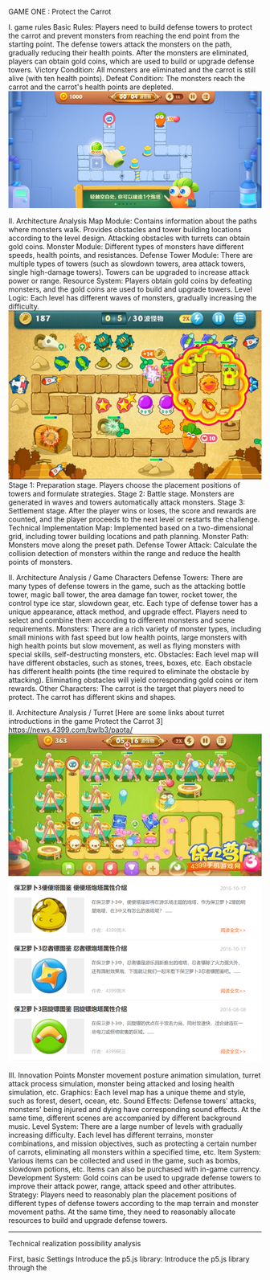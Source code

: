 
GAME ONE : Protect the Carrot

I. game rules
Basic Rules: Players need to build defense towers to protect the carrot and prevent monsters from reaching the end point from the starting point. The defense towers attack the monsters on the path, gradually reducing their health points. After the monsters are eliminated, players can obtain gold coins, which are used to build or upgrade defense towers.
Victory Condition: All monsters are eliminated and the carrot is still alive (with ten health points).
Defeat Condition: The monsters reach the carrot and the carrot's health points are depleted.
![image](images/image.png)


II. Architecture Analysis
Map Module: Contains information about the paths where monsters walk. Provides obstacles and tower building locations according to the level design. Attacking obstacles with turrets can obtain gold coins.
Monster Module: Different types of monsters have different speeds, health points, and resistances.
Defense Tower Module: There are multiple types of towers (such as slowdown towers, area attack towers, single high-damage towers). Towers can be upgraded to increase attack power or range.
Resource System: Players obtain gold coins by defeating monsters, and the gold coins are used to build and upgrade towers.
Level Logic: Each level has different waves of monsters, gradually increasing the difficulty.
![image-1](images/image-1.png)
Stage 1: Preparation stage. Players choose the placement positions of towers and formulate strategies.
Stage 2: Battle stage. Monsters are generated in waves and towers automatically attack monsters.
Stage 3: Settlement stage. After the player wins or loses, the score and rewards are counted, and the player proceeds to the next level or restarts the challenge.
Technical Implementation
Map: Implemented based on a two-dimensional grid, including tower building locations and path planning.
Monster Path: Monsters move along the preset path.
Defense Tower Attack: Calculate the collision detection of monsters within the range and reduce the health points of monsters.


II. Architecture Analysis / Game Characters
Defense Towers: There are many types of defense towers in the game, such as the attacking bottle tower, magic ball tower, the area damage fan tower, rocket tower, the control type ice star, slowdown gear, etc. Each type of defense tower has a unique appearance, attack method, and upgrade effect. Players need to select and combine them according to different monsters and scene requirements.
Monsters: There are a rich variety of monster types, including small minions with fast speed but low health points, large monsters with high health points but slow movement, as well as flying monsters with special skills, self-destructing monsters, etc.
Obstacles: Each level map will have different obstacles, such as stones, trees, boxes, etc. Each obstacle has different health points (the time required to eliminate the obstacle by attacking). Eliminating obstacles will yield corresponding gold coins or item rewards.
Other Characters: The carrot is the target that players need to protect. The carrot has different skins and shapes.


II. Architecture Analysis / Turret
[Here are some links about turret introductions in the game Protect the Carrot 3]
https://news.4399.com/bwlb3/paota/
![image2](images/image-2.png)
![image3](images/image-3.png)


III. Innovation Points
Monster movement posture animation simulation, turret attack process simulation, monster being attacked and losing health simulation, etc.
Graphics: Each level map has a unique theme and style, such as forest, desert, ocean, etc.
Sound Effects: Defense towers' attacks, monsters' being injured and dying have corresponding sound effects. At the same time, different scenes are accompanied by different background music.
Level System: There are a large number of levels with gradually increasing difficulty. Each level has different terrains, monster combinations, and mission objectives, such as protecting a certain number of carrots, eliminating all monsters within a specified time, etc.
Item System: Various items can be collected and used in the game, such as bombs, slowdown potions, etc. Items can also be purchased with in-game currency.
Development System: Gold coins can be used to upgrade defense towers to improve their attack power, range, attack speed and other attributes.
Strategy: Players need to reasonably plan the placement positions of different types of defense towers according to the map terrain and monster movement paths. At the same time, they need to reasonably allocate resources to build and upgrade defense towers.

---------------------------------------------------------------------------------------------
Technical realization possibility analysis

First, basic Settings
Introduce the p5.js library: Introduce the p5.js library through the <script> tag in HTML files to ensure that you can use the drawing and interaction features it provides.
Create canvas: Use the createCanvas() function to create the canvas of the game and determine the size of the game screen.
2. Creation and management of game objects
The use of Sprites:
Create sprites: Use the createSprite() function to create various elements in the game, such as characters, items, etc.
Set Sprite properties: including location, size, image, etc. For example, sprite.position(x, y) is used to set the position, and sprite.size(width, height) is used to adjust the size.
sprite movement, rotation and scaling control: Change the x and y coordinates of sprites to move, using sprite.velocity(dx, dy) to set the velocity vector; Rotate by sprite.rotation(radians) and scale by sprite.scale(x, y).
Group management of sprites: Group sprites with similar functions or behaviors to facilitate batch control and collision detection.
Cascade and visibility control: Control the stack order of sprites on the screen by setting the sprite's z property or using the Sprite.layer method.
3. Animation production
Design animation frames and keyframes: Determine the key frames needed in the game and create a corresponding frame image for each Sprite.
The createImage and image functions are used to design and display frames.
4. Integration and use of physical engine
Install and configure physical engines such as the pyshics engine.
Create a physical world: Create a physical world with a specific gravity in a way similar to new pyshics.World(0, -9.81).
Add physical attributes to the object: for example, set the quality of the Sprite, speed, etc.
Collision detection and response: Handles collisions between sprites and other objects.
5. User interaction
Monitor user input events such as mouse clicks and keyboard keys.
Control the behavior of game objects based on user input, such as the movement of characters, actions, etc.
Six, the realization of game logic
Design the rules and processes of the game, such as the scoring system, game end conditions, etc.
Handle various state changes in the game, such as character health, item acquisition and use.
Seven, the game cycle update
The draw() function constantly updates the game state to achieve the dynamic effect of the game.
8. Other aspects
Optimize your code to improve your game's performance and fluency.
To handle possible errors and exceptions, debug using console.log().
Design the right interface and sound to enhance the user experience of your game.



-----------------------------------------------------------------------------------------------------------------------


GAME 2
 hero goes down a hundred floors
https://haiyong.site/moyu/100/#google_vignette
<!---Missing files-->
<!---![image](file:///c%3A/Users/lenovo/Documents/WeChat%20Files/wxid_gn0cgvq94b1j22/FileStorage/Temp/1737543618241.jpg))-->

<!---![image](file:///c%3A/Users/lenovo/Documents/WeChat%20Files/wxid_gn0cgvq94b1j22/FileStorage/Temp/1737543651711.jpg)-->

I. Overview of the game
"Is the hero on the next 100 layers" is a vertical fall as the core of the casual game. The player controls the character from the top of the screen, constantly moving down, avoiding various obstacles on the way, successfully through the floor to reach the 100th floor to win

II. core mechanism
Character movement: The player controls the character's left and right movement mainly through gravity sensing or screen swiping. In gravity sensing mode, the keyboard/mouse determines the direction of movement of the character (left and right), ensuring that the character can flexibly avoid obstacles and accurately land in a safe area.
Floor generation: The game uses a random algorithm to generate floor layouts. The width and spacing of the platform, as well as the location and type of obstacles, vary from level to level. For example, some floors may have narrow platforms or successive combinations of obstacles that require the player to react quickly.
Collision detection: An accurate collision detection system is key to the game. When the character collides with an obstacle or the edge of a floor, the game determines that the player has failed and triggers the corresponding failure screen and sound effects. The system monitors the relationship between the character's position and the surrounding environment in real time to ensure the accuracy of the game results.

III. Picture and sound design
Picture style: 2D pixel style or simple cartoon style
Sound collocation: The falling process accompanied by continuous wind or slight background music. Jumping, colliding, collecting items and other operations have corresponding sound effects
Speed increase: As the game progresses, the character falls faster and faster.
Obstacle complexity increases: the number of obstacles in the floor not only increases, but also its distribution and appearance law is more complex. For example, there may be a single stationary obstacle in the beginning, and a moving obstacle, a combination of obstacles, and a sudden appearance of traps in the later stage.
